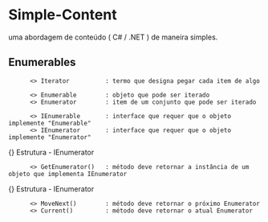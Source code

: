 # Simple-Content
uma abordagem de conteúdo ( C# / .NET ) de maneira simples.



## Enumerables

          <> Iterator          : termo que designa pegar cada item de algo
      
          <> Enumerable        : objeto que pode ser iterado
          <> Enumerator        : item de um conjunto que pode ser iterado 
          
          <> IEnumerable       : interface que requer que o objeto implemente "Enumerable"
          <> IEnumerator       : interface que requer que o objeto implemente "Enumerator"

  {} Estrutura - IEnumerator

          <> GetEnumerator()   : método deve retornar a instância de um objeto que implementa IEnumerator

          

  {} Estrutura - IEnumerator

          <> MoveNext()        : método deve retornar o próximo Enumerator
          <> Current()         : método deve retornar o atual Enumerator
